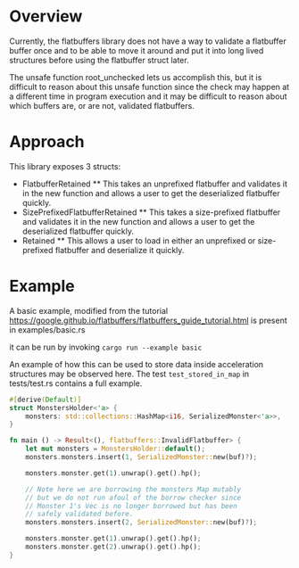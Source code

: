 # Overview

Currently, the flatbuffers library does not have a way to validate a flatbuffer buffer once and to be able to move it around and put it into long lived structures before using the flatbuffer struct later.

The unsafe function root_unchecked lets us accomplish this, but it is
difficult to reason about this unsafe function since the check may
happen at a different time in program execution and it may be difficult
to reason about which buffers are, or are not, validated flatbuffers.

# Approach

This library exposes 3 structs:
* FlatbufferRetained
** This takes an unprefixed flatbuffer and validates it in the new function and allows a user to get the deserialized flatbuffer quickly.
* SizePrefixedFlatbufferRetained
** This takes a size-prefixed flatbuffer and validates it in the new function and allows a user to get the deserialized flatbuffer quickly.
* Retained
** This allows a user to load in either an unprefixed or size-prefixed flatbuffer and deserialize it quickly.


# Example

A basic example, modified from the tutorial
https://google.github.io/flatbuffers/flatbuffers_guide_tutorial.html
is present in examples/basic.rs

it can be run by invoking
`cargo run --example basic`

An example of how this can be used to store data inside
acceleration structures may be observed here.
The test `test_stored_in_map` in tests/test.rs contains a full example.

```rust
#[derive(Default)]
struct MonstersHolder<'a> {
    monsters: std::collections::HashMap<i16, SerializedMonster<'a>>,
}

fn main () -> Result<(), flatbuffers::InvalidFlatbuffer> {
    let mut monsters = MonstersHolder::default();
    monsters.monsters.insert(1, SerializedMonster::new(buf)?);

    monsters.monster.get(1).unwrap().get().hp();

    // Note here we are borrowing the monsters Map mutably
    // but we do not run afoul of the borrow checker since
    // Monster 1's Vec is no longer borrowed but has been
    // safely validated before.
    monsters.monsters.insert(2, SerializedMonster::new(buf)?);

    monsters.monster.get(1).unwrap().get().hp();
    monsters.monster.get(2).unwrap().get().hp();
}
```

